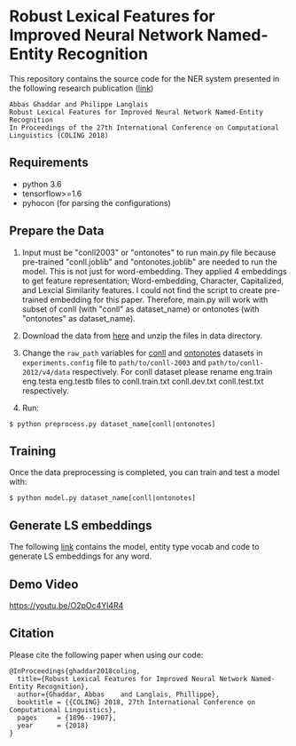 Robust Lexical Features for Improved Neural Network Named-Entity Recognition
================================================================

This repository contains the source code for the NER system presented in the following research publication ([link](http://aclweb.org/anthology/C18-1161))

    Abbas Ghaddar and Philippe Langlais 
    Robust Lexical Features for Improved Neural Network Named-Entity Recognition
    In Proceedings of the 27th International Conference on Computational Linguistics (COLING 2018)

## Requirements

* python 3.6
* tensorflow>=1.6
* pyhocon (for parsing the configurations)

## Prepare the Data
1. Input must be "conll2003" or "ontonotes" to run main.py file because pre-trained "conll.joblib" and "ontonotes.joblib" are needed to run the model. This is not just for word-embedding. They applied 4 embeddings to get feature representation; Word-embedding, Character, Capitalized, and Lexcial Similarity features. I could not find the script to create pre-trained embedding for this paper. Therefore, main.py will work with subset of conll (with "conll" as dataset_name) or ontonotes (with "ontonotes" as dataset_name). 








1. Download the data from [here](https://drive.google.com/open?id=1Trl1GQLWZn19LvelL-6clATvATKOPH77) and unzip the files in data directory.

2. Change the `raw_path` variables for [conll](http://www.cnts.ua.ac.be/conll2003/ner/) and [ontonotes](http://conll.cemantix.org/2012/data.html) datasets in `experiments.config` file to `path/to/conll-2003` and `path/to/conll-2012/v4/data` respectively. For conll dataset please rename eng.train eng.testa eng.testb files to conll.train.txt conll.dev.txt conll.test.txt respectively. 

3. Run: 
 
```
$ python preprocess.py dataset_name[conll|ontonotes]
```

## Training
Once the data preprocessing is completed, you can train and test a model with:
```
$ python model.py dataset_name[conll|ontonotes]
```
## Generate LS embeddings
The following [link](https://drive.google.com/open?id=1izVa6Wm-S9pWMqLMo0wXqLf9JJhak_vY) contains the model, entity type vocab and code to generate LS embeddings for any word.


## Demo Video
https://youtu.be/O2pOc4Yl4R4


## Citation
Please cite the following paper when using our code: 

```
@InProceedings{ghaddar2018coling,
  title={Robust Lexical Features for Improved Neural Network Named-Entity Recognition},
  author={Ghaddar, Abbas	and Langlais, Phillippe},
  booktitle = {{COLING} 2018, 27th International Conference on Computational Linguistics},
  pages     = {1896--1907},
  year      = {2018}
}

```
